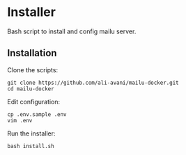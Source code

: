 # Installer

Bash script to install and config mailu server.

## Installation

Clone the scripts:

```
git clone https://github.com/ali-avani/mailu-docker.git
cd mailu-docker
```

Edit configuration:

```
cp .env.sample .env
vim .env
```

Run the installer:

```
bash install.sh
```
